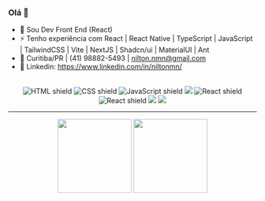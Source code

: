 ### Olá 👋
- 💬  Sou Dev Front End (React)
- ⚡ Tenho experiência com React | React Native | TypeScript | JavaScript | TailwindCSS | Vite | NextJS | Shadcn/ui | MaterialUI | Ant
- 📲 Curitiba/PR | (41) 98882-5493 | nilton.nmn@gmail.com
- 🔗 Linkedin: https://www.linkedin.com/in/niltonmn/

<div align="center">
  <br>
  <img src="https://img.shields.io/badge/HTML5-E34F26?style=for-the-badge&logo=html5&logoColor=white" alt="HTML shield">
  <img src="https://img.shields.io/badge/CSS3-1572B6?style=for-the-badge&logo=css3&logoColor=white" alt="CSS shield">
  <img src="https://img.shields.io/badge/JavaScript-F7DF1E?style=for-the-badge&logo=javascript&logoColor=black" alt="JavaScript shield">
  <img src="https://img.shields.io/badge/typescript-3178C6?style=for-the-badge&logo=typescript&logoColor=white">
  <img src="https://img.shields.io/badge/React-20232A?style=for-the-badge&logo=react&logoColor=61DAFB" alt="React shield"/>
  <img src="https://img.shields.io/badge/React%20Native-20232A?style=for-the-badge&logo=react&logoColor=61DAFB" alt="React shield"/>
  <img src="https://img.shields.io/badge/tailwindCSS-3C3C3C?style=for-the-badge&logo=tailwindcss&logoColor=61DAFB">
  <img src="https://img.shields.io/badge/axios-ffffff?style=for-the-badge&logo=axios&logoColor=5A29E4">
</div>

---

<div align='center'>
  <img height="150rem" src="https://github-readme-stats-git-masterrstaa-rickstaa.vercel.app/api?username=NiltonMoraesNeto&&show_icons=true&theme=outrun&include_all_commits=true&count_private=true"/>
  <img height="150rem" src="https://github-readme-stats-git-masterrstaa-rickstaa.vercel.app/api/top-langs/?username=NiltonMoraesNeto&layout=compact&langs_count=16&theme=outrun"/>
</div>
